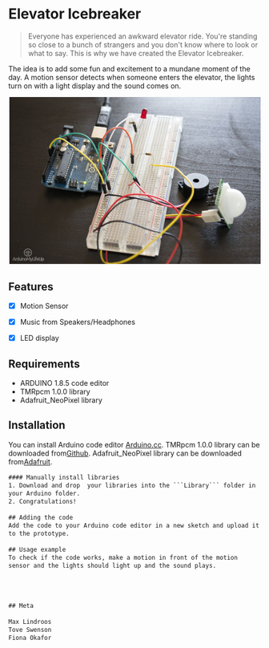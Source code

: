 # Elevator Icebreaker
> Everyone has experienced an awkward elevator ride. You're standing so close to a bunch of strangers and you don't know where to look or what to say. This is why we have created the Elevator Icebreaker. 



The idea is to add some fun and excitement to a mundane moment of the day. A motion sensor detects when someone enters the elevator, the lights turn on with a light display and the sound comes on.

![](header.png)

## Features

- [x] Motion Sensor 
- [x] Music from Speakers/Headphones
- [x] LED display


## Requirements

- ARDUINO 1.8.5 code editor
- TMRpcm 1.0.0 library
- Adafruit_NeoPixel library

## Installation
You can install Arduino code editor [Arduino.cc](https://www.arduino.cc/en/Main/Software).
TMRpcm 1.0.0 library can be downloaded from[Github](https://github.com/TMRh20/TMRpcm).
Adafruit_NeoPixel library can be downloaded from[Adafruit](https://learn.adafruit.com/adafruit-neopixel-uberguide/software). 


```
#### Manually install libraries
1. Download and drop  your libraries into the ```Library``` folder in your Arduino folder.  
2. Congratulations!  

## Adding the code
Add the code to your Arduino code editor in a new sketch and upload it to the prototype.

## Usage example
To check if the code works, make a motion in front of the motion sensor and the lights should light up and the sound plays.




## Meta

Max Lindroos
Tove Swenson
Fiona Okafor



